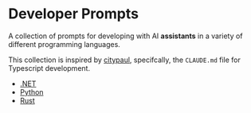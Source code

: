 # Developer Prompts

A collection of prompts for developing with AI **assistants** in a variety of different programming languages.

This collection is inspired by [citypaul](https://github.com/citypaul/.dotfiles/), specifcally, the `CLAUDE.md` file for Typescript development.

- [.NET](/dotnet.md)
- [Python](/python.md)
- [Rust](/rust.md)
